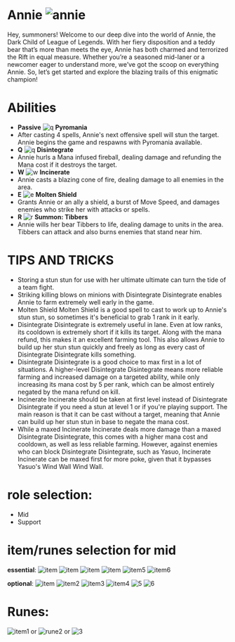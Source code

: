 # Annie ![annie](https://static.wikia.nocookie.net/leagueoflegends/images/1/18/Annie_OriginalSquare.png/revision/latest/scale-to-width-down/42?cb=20150404100758)

Hey, summoners! Welcome to our deep dive into the world of Annie, the Dark Child of League of Legends. With her fiery disposition and a teddy bear that’s more than meets the eye, Annie has both charmed and terrorized the Rift in equal measure. Whether you’re a seasoned mid-laner or a newcomer eager to understand more, we’ve got the scoop on everything Annie. So, let’s get started and explore the blazing trails of this enigmatic champion!

# Abilities
- **Passive** ![q](https://static.wikia.nocookie.net/leagueoflegends/images/8/8d/Annie_Pyromania.png/revision/latest?cb=20240810171630) **Pyromania** 
- After casting 4 spells, Annie's next offensive spell will stun the target. Annie begins the game and respawns with Pyromania available.
- **Q** ![q](https://static.wikia.nocookie.net/leagueoflegends/images/b/bf/Annie_Disintegrate.png/revision/latest?cb=20240810171544) **Disintegrate**
- Annie hurls a Mana infused fireball, dealing damage and refunding the Mana cost if it destroys the target.
- **W** ![w](https://static.wikia.nocookie.net/leagueoflegends/images/e/ed/Annie_Incinerate.png/revision/latest?cb=20240810171600) **Incinerate**
- Annie casts a blazing cone of fire, dealing damage to all enemies in the area.
- **E** ![e](https://static.wikia.nocookie.net/leagueoflegends/images/5/55/Annie_Molten_Shield.png/revision/latest?cb=20240810171616) **Molten Shield**
- Grants Annie or an ally a shield, a burst of Move Speed, and damages enemies who strike her with attacks or spells.
- **R** ![r](https://static.wikia.nocookie.net/leagueoflegends/images/9/92/Annie_Summon-_Tibbers.png/revision/latest?cb=20240810171642) **Summon: Tibbers**
- Annie wills her bear Tibbers to life, dealing damage to units in the area. Tibbers can attack and also burns enemies that stand near him.

# TIPS AND TRICKS

- Storing a stun stun for use with her ultimate ultimate can turn the tide of a team fight.
- Striking killing blows on minions with Disintegrate Disintegrate enables Annie to farm extremely well early in the game.
- Molten Shield Molten Shield is a good spell to cast to work up to Annie's stun stun, so sometimes it's beneficial to grab 1 rank in it early.
- Disintegrate Disintegrate is extremely useful in lane. Even at low ranks, its cooldown is extremely short if it kills its target. Along with the mana refund, this makes it an excellent farming tool. This also allows Annie to build up her stun stun quickly and freely as long as every cast of Disintegrate Disintegrate kills something.
- Disintegrate Disintegrate is a good choice to max first in a lot of situations. A higher-level Disintegrate Disintegrate means more reliable farming and increased damage on a targeted ability, while only increasing its mana cost by 5 per rank, which can be almost entirely negated by the mana refund on kill.
- Incinerate Incinerate should be taken at first level instead of Disintegrate Disintegrate if you need a stun at level 1 or if you're playing support. The main reason is that it can be cast without a target, meaning that Annie can build up her stun stun in base to negate the mana cost.
- While a maxed Incinerate Incinerate deals more damage than a maxed Disintegrate Disintegrate, this comes with a higher mana cost and cooldown, as well as less reliable farming. However, against enemies who can block Disintegrate Disintegrate, such as Yasuo, Incinerate Incinerate can be maxed first for more poke, given that it bypasses Yasuo's Wind Wall Wind Wall.

# role selection:
- Mid
- Support

# item/runes selection for mid
**essential**: ![item](https://cdn.mobalytics.gg/assets/lol/images/dd/game-items/3118.png?v2)
![item](https://cdn.mobalytics.gg/assets/lol/images/dd/game-items/6653.png?v2)
![item](https://cdn.mobalytics.gg/assets/lol/images/dd/game-items/3020.png?v2)
![item](https://cdn.mobalytics.gg/assets/lol/images/dd/game-items/3116.png?v2)
![item5](https://cdn.mobalytics.gg/assets/lol/images/dd/game-items/3089.png?v2)
![item6](https://cdn.mobalytics.gg/assets/lol/images/dd/game-items/3157.png?v2)

**optional**:
![item](https://cdn.mobalytics.gg/assets/lol/images/dd/game-items/4645.png?v2)
![item2](https://cdn.mobalytics.gg/assets/lol/images/dd/game-items/3135.png?v2)
![item3](https://cdn.mobalytics.gg/assets/lol/images/dd/game-items/3165.png?v2)
![item4](https://cdn.mobalytics.gg/assets/lol/images/dd/game-items/3137.png?v2)
![5](https://cdn.mobalytics.gg/assets/lol/images/dd/game-items/4646.png?v2)
![6](https://cdn.mobalytics.gg/assets/lol/images/dd/game-items/3102.png?v2)

# Runes:
![item1](https://static.wikia.nocookie.net/leagueoflegends/images/2/2e/Hail_of_Blades_rune.png/revision/latest/scale-to-width-down/52?cb=20180505140825) or ![rune2](https://static.wikia.nocookie.net/leagueoflegends/images/e/e5/Arcane_Comet_rune.png/revision/latest/scale-to-width-down/52?cb=20171126182011) or ![3](https://static.wikia.nocookie.net/leagueoflegends/images/1/12/First_Strike_rune.png/revision/latest/scale-to-width-down/52?cb=20211117134618)
